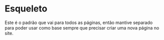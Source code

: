 # Esqueleto
Este é o padrão que vai para todos as páginas, então mantive separado para poder usar como base sempre que precisar criar uma nova página no site.
